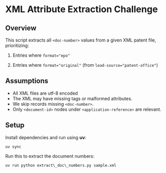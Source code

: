 # XML Attribute Extraction Challenge



## Overview

This script extracts all `<doc-number>` values from a given XML patent file, prioritizing:

1. Entries where `format="epo"`

2. Entries where `format="original"` (from `load-source="patent-office"`)



## Assumptions

* All XML files are utf-8 encoded
* The XML may have missing tags or malformed attributes.
* We skip records missing `<doc-number>`.
* Only `<document-id>` nodes under `<application-reference>` are relevant.



## Setup

Install dependencies and run using **uv**:

```uv sync```

Run this to extract the document numbers:

```uv run python extract\_doc\_numbers.py sample.xml```




